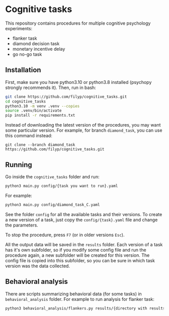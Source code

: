 # Cognitive tasks

This repository contains procedures for multiple cognitive psychology experiments:
- flanker task
- diamond decision task
- monetary incentive delay
- go no-go task

## Installation

First, make sure you have python3.10 or python3.8 installed (psychopy strongly recommends it). Then, run in bash:

```bash
git clone https://github.com/filyp/cognitive_tasks.git
cd cognitive_tasks
python3.10 -m venv .venv --copies
source .venv/bin/activate
pip install -r requirements.txt
```

Instead of downloading the latest version of the procedures, you may want some particular version. For example, for branch `diamond_task`, you can use this command instead:
```
git clone --branch diamond_task https://github.com/filyp/cognitive_tasks.git
```

## Running

Go inside the `cognitive_tasks` folder and run:

```bash
python3 main.py config/{task you want to run}.yaml
```

For example:
```bash
python3 main.py config/diamond_task_C.yaml
```

See the folder `config` for all the available tasks and their versions. To create a new version of a task, just copy the `config/{task}.yaml` file and change the parameters.

To stop the procedure, press `F7` (or in older versions `Esc`).

All the output data will be saved in the `results` folder. Each version of a task has it's own subfolder, so if you modify some config file and run the procedure again, a new subfolder will be created for this version. The config file is copied into this subfolder, so you can be sure in which task version was the data collected.

## Behavioral analysis

There are scripts summarizing behavioral data (for some tasks) in `behavioral_analysis` folder. For example to run analysis for flanker task:
```bash
python3 behavioral_analysis/flankers.py results/{directory with results from your experiment}
```
